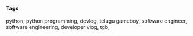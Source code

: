 #### Tags

python, python programming, devlog, telugu gameboy,
software engineer, software engineering, developer vlog,
tgb,